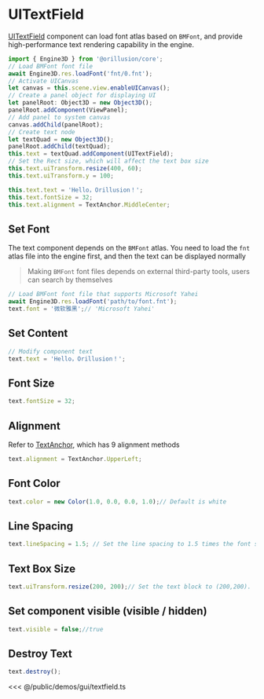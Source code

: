 # UITextField

[UITextField](/api/classes/UITextField.md) component can load font atlas based on `BMFont`, and provide high-performance text rendering capability in the engine.

```ts
import { Engine3D } from '@orillusion/core';
// Load BMFont font file
await Engine3D.res.loadFont('fnt/0.fnt');
// Activate UICanvas
let canvas = this.scene.view.enableUICanvas();
// Create a panel object for displaying UI
let panelRoot: Object3D = new Object3D();
panelRoot.addComponent(ViewPanel);
// Add panel to system canvas
canvas.addChild(panelRoot);
// Create text node
let textQuad = new Object3D();
panelRoot.addChild(textQuad);
this.text = textQuad.addComponent(UITextField);
// Set the Rect size, which will affect the text box size
this.text.uiTransform.resize(400, 60);
this.text.uiTransform.y = 100;

this.text.text = 'Hello，Orillusion！';
this.text.fontSize = 32;
this.text.alignment = TextAnchor.MiddleCenter;
```

## Set Font
The text component depends on the `BMFont` atlas. You need to load the `fnt` atlas file into the engine first, and then the text can be displayed normally
> Making `BMFont` font files depends on external third-party tools, users can search by themselves
```ts
// Load BMFont font file that supports Microsoft Yahei
await Engine3D.res.loadFont('path/to/font.fnt');
text.font = '微软雅黑';// 'Microsoft Yahei'
```

## Set Content
```ts
// Modify component text
text.text = 'Hello，Orillusion！';
```

## Font Size
```ts
text.fontSize = 32;
```

## Alignment
Refer to [TextAnchor](/api/enums/TextAnchor.md), which has 9 alignment methods
```ts
text.alignment = TextAnchor.UpperLeft;
```

## Font Color
```ts
text.color = new Color(1.0, 0.0, 0.0, 1.0);// Default is white
```

## Line Spacing
```ts
text.lineSpacing = 1.5; // Set the line spacing to 1.5 times the font size.
```

## Text Box Size
```ts
text.uiTransform.resize(200, 200);// Set the text block to (200,200).
```

## Set component visible (visible / hidden)
```ts
text.visible = false;//true
```

## Destroy Text
```ts
text.destroy();
```

<Demo :height="500" src="/demos/gui/textfield.ts"></Demo>

<<< @/public/demos/gui/textfield.ts
